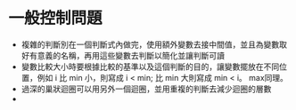 # 一般控制問題
* 複雜的判斷別在一個判斷式內做完，使用額外變數去接中間值，並且為變數取好有意義的名稱，再用這些變數去判斷以簡化並讓判斷可讀
* 變數比較大小時要根據比較的基準以及這個判斷的目的，讓變數擺放在不同位置，例如 i 比 min 小，則寫成 i < min; 比 min 大則寫成 min < i。 max同理。
* 過深的巢狀迴圈可以用另外一個迴圈，並用重複的判斷去減少迴圈的層數
* 
<!--stackedit_data:
eyJoaXN0b3J5IjpbLTcwOTk4NTc0NCwtMTE2NTIzODc2OCwzNT
gzNzg1NTQsMTA2MzQ3MzYwNV19
-->